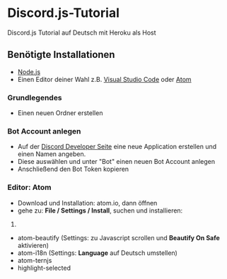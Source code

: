 # Discord.js-Tutorial
Discord.js Tutorial auf Deutsch mit Heroku als Host


## Benötigte Installationen
- [Node.js](https://nodejs.org/en/)
- Einen Editor deiner Wahl
  z.B. [Visual Studio Code](https://code.visualstudio.com/download)
  oder [Atom](atom.io)
  
  
 ### Grundlegendes
 - Einen neuen Ordner erstellen 
  
  
### Bot Account anlegen
- Auf der [Discord Developer Seite](https://discordapp.com/developers/applications)
  eine neue Application erstellen und einen Namen angeben.
- Diese auswählen und unter "Bot" einen neuen Bot Account anlegen
- Anschließend den Bot Token kopieren


### Editor: Atom
 - Download und Installation: atom.io, dann öffnen
 - gehe zu: **File / Settings / Install**, suchen und installieren:
 1.
   - atom-beautify (Settings: zu Javascript scrollen und **Beautify On Safe** aktivieren)
   - atom-i18n (Settings: **Language** auf Deutsch umstellen)
   - atom-ternjs
   - highlight-selected
